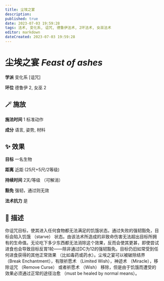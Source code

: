 ```yaml
---
title: 尘埃之宴
description: 
published: true
date: 2023-07-03 19:59:28
tags: 法术, 变化系, 诅咒, 德鲁伊法术, 2环法术, 女巫法术
editor: markdown
dateCreated: 2023-07-03 19:59:28
---
```


# **尘埃之宴** *Feast of ashes*

**学派** 变化系 \[诅咒\] 

**环位** 德鲁伊 2, 女巫 2

## 🪄 施放

**施法时间** 1 标准动作

**成分** 语言, 姿势, 材料

## ✨ 效果 

**目标** 一名生物 

**距离** 近距 (25尺+5尺/2等级)  

**持续时间** 2天/等级 （可解消） 

**豁免** 强韧，通过则无效

**法术抗力** 是

## 📖 描述

你诅咒目标，使其进入任何食物都无法满足的饥饿状态。通过失败的强韧豁免，目标会陷入饥饿 （starve） 状态。由该法术所造成的非致命伤害无法超出目标所拥有的生命值。无论吃下多少东西都无法消除这个效果，反而会使其更甚，即使尝试进食也会导致目标反胃1轮——除非通过DC为12的强韧豁免。目标仍旧如常受到任何进食获得的其他正常效果 （比如毒药或药水）。尘埃之宴可以被破除结界 （Break Enchantment），有限祈愿术 （Limited Wish），神迹术 （Miracle），移除诅咒 （Remove Curse） 或者祈愿术 （Wish） 移除，但是由于饥饿而遭受的效果必须通过正常的途径治愈 （must be healed by normal means）。
    